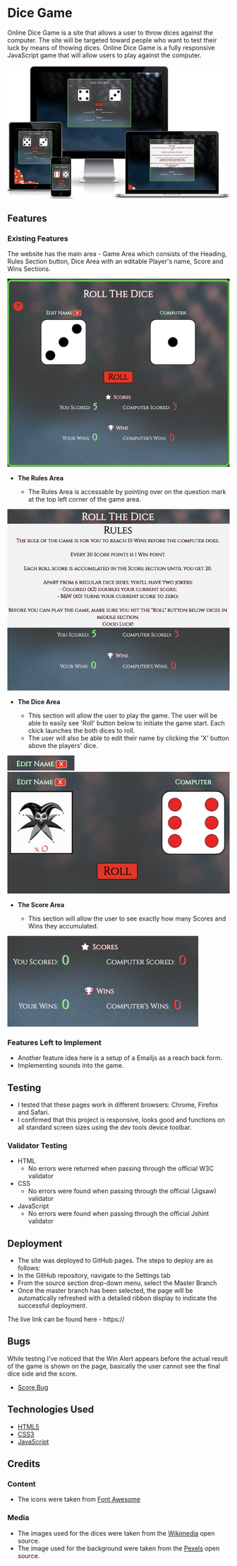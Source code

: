 # Dice Game

Online Dice Game is a site that allows a user to throw dices against the computer. The site will be targeted toward people who want to test their luck by means of thowing dices. Online Dice Game is a fully responsive JavaScript game that will allow users to play against the computer. 

![Responsive Mockup](https://github.com/Annausername/dice-game-/blob/main/media/Main.png)

## Features

### Existing Features

The website has the main area - Game Area which consists of the Heading, Rules Section button, Dice Area with an editable Player's name, Score and Wins Sections.

![Game Area](https://github.com/Annausername/dice-game-/blob/main/assets/Game%20Area.png)

- __The Rules Area__

  -  The Rules Area is accessable by pointing over on the question mark at the top left corner of the game area.

![Rules Area](https://github.com/Annausername/dice-game-/blob/main/assets/Rules.png)

- __The Dice Area__

  - This section will allow the user to play the game. The user will be able to easily see 'Roll' button below to initiate the game start. Each ckick launches the both dices to roll.
  - The user will also be able to edit their name by clicking the 'X' button above the players' dice.

![Edit Name](https://github.com/Annausername/dice-game-/blob/main/media/Edit%20Name.png)
![Dice Area](https://github.com/Annausername/dice-game-/blob/main/media/Dice%20Area.png)

- __The Score Area__

  - This section will allow the user to see exactly how many Scores and Wins they accumulated. 

![Score Area](https://github.com/Annausername/dice-game-/blob/main/media/Score%20Area.png)

### Features Left to Implement

- Another feature idea here is a setup of a Emailjs as a reach back form.
- Implementing sounds into the game.

## Testing

 - I tested that these pages work in different browsers: Chrome, Firefox and Safari.
 - I confirmed that this project is responsive, looks good and functions on all standard screen sizes using the dev tools device toolbar.

### Validator Testing 

- HTML
    - No errors were returned when passing through the official W3C validator
- CSS
    - No errors were found when passing through the official (Jigsaw) validator
- JavaScript
    - No errors were found when passing through the official Jshint validator 

## Deployment

  - The site was deployed to GitHub pages. The steps to deploy are as follows: 
  - In the GitHub repository, navigate to the Settings tab 
  - From the source section drop-down menu, select the Master Branch
  - Once the master branch has been selected, the page will be automatically refreshed with a detailed ribbon display to indicate the successful deployment. 

The live link can be found here - https://

## Bugs

While testing I've noticed that the Win Alert appears before the actual result of the game is shown on the page, basically the user cannot see the final dice side and the score.

- [Score Bug](https://github.com/Annausername/dice-game-/blob/main/media/Bug.png)

## Technologies Used

- [HTML5](https://en.wikipedia.org/wiki/HTML5)
- [CSS3](https://en.wikipedia.org/wiki/Cascading_Style_Sheets)
- [JavaScript](https://en.wikipedia.org/wiki/JavaScript)

## Credits 

### Content 

- The icons were taken from [Font Awesome](https://fontawesome.com/)

### Media

- The images used for the dices were taken from the [Wikimedia](https://commons.wikimedia.org/wiki/) open source.
- The image used for the background were taken from the [Pexels](https://www.pexels.com/) open source.
